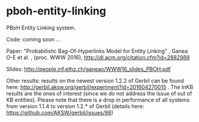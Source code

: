 # pboh-entity-linking

PBoH Entity Linking system.

Code: coming soon ...

Paper: "Probabilistic Bag-Of-Hyperlinks Model for Entity Linking" , Ganea O-E et al. , (proc. WWW 2016), http://dl.acm.org/citation.cfm?id=2882988

Slides: http://people.inf.ethz.ch/ganeao/WWW16_slides_PBOH.pdf

Other results: 
results on the newest version 1.2.2 of Gerbil can be found here: http://gerbil.aksw.org/gerbil/experiment?id=201604270015 . The InKB results are the ones of interest (since we do not address the issue of out of KB entities). Please note that there is a drop in performance of all systems from version 1.1.4 to version 1.2.* of Gerbil (details here: https://github.com/AKSW/gerbil/issues/98)
